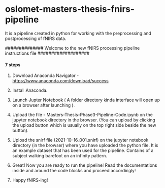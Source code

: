 # oslomet-masters-thesis-fnirs-pipeline
It is a pipeline created in python for working with the preprocessing and postprocessing of fNIRS data.


############## Welcome to the new fNIRS processing pipeline instructions file ###################

#### 7 steps ###############

1. Download Anaconda Navigator - https://www.anaconda.com/download/success

2. Install Anaconda.

3. Launch Jupter Notebook ( A folder directory kinda interface will open up on a browser after launching ).

4. Upload the file - Masters-Thesis-Phase3-Pipeline-Code.ipynb on the jupyter notebook directory in the browser.
(You can upload by clicking the upload button which is usually on the top right side beside the new button).

5. Upload the snirf file (2021-10-16_001.snirf) on the jupyter notebook directory (in the browser) where you have uploaded the python file. 
It is an example dataset that has been used for the pipeline. Contains of a subject walking barefoot on an infinity pattern.

6. Great! Now you are ready to run the pipeline! Read the documentations inside and around the code blocks and proceed accordingly!

7. Happy fNIRS-ing!
